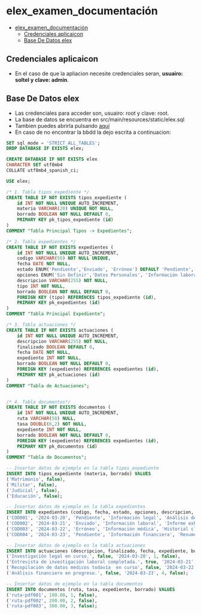 # elex_examen_documentación

[//]: # (version: 1.0)
[//]: # (author: Fran Dona Villar)
[//]: # (date: 2024-04-08)


- [elex\_examen\_documentación](#elex_examen_documentación)
  - [Credenciales aplicaicon](#credenciales-aplicaicon)
  - [Base De Datos elex](#base-de-datos-elex)


## Credenciales aplicaicon
* En el caso de que la apliacion necesite credenciales seran, **usuairo: soltel y clave: admin**.

## Base De Datos elex
* Las credenciales para acceder son, usuairo: root y clave: root.
* La base de datos se encuentra en src/main/resources/static/elex.sql
* Tambien puedes abrirla pulsando [aquí](src/main/resources/static/elex.sql)
* En caso de no encontrar la bbdd la dejo escrita a continuacion:

```sql
SET sql_mode = 'STRICT_ALL_TABLES';
DROP DATABASE IF EXISTS elex;

CREATE DATABASE IF NOT EXISTS elex
CHARACTER SET utf8mb4
COLLATE utf8mb4_spanish_ci;

USE elex;

/* 1. Tabla tipos_expediente */
CREATE TABLE IF NOT EXISTS tipos_expediente (
    id INT NOT NULL UNIQUE AUTO_INCREMENT,
    materia VARCHAR(20) UNIQUE NOT NULL,
    borrado BOOLEAN NOT NULL DEFAULT 0,
    PRIMARY KEY pk_tipos_expediente (id)
)
COMMENT "Tabla Principal Tipos -> Expedientes";

/* 2. Tabla expedientes */
CREATE TABLE IF NOT EXISTS expedientes (
    id INT NOT NULL UNIQUE AUTO_INCREMENT,
    codigo VARCHAR(50) NOT NULL UNIQUE,
    fecha DATE NOT NULL,
    estado ENUM('Pendiente','Enviado', 'Erróneo') DEFAULT 'Pendiente',
    opciones ENUM('Sin Definir','Datos Personales', 'Información laboral', 'Información médica', 'Información educativa', 'Información financiera', 'Información de empleo', 'Información legal') DEFAULT 'Sin Definir',
    descripcion VARCHAR(255) NOT NULL,
    tipo INT NOT NULL,
    borrado BOOLEAN NOT NULL DEFAULT 0,
    FOREIGN KEY (tipo) REFERENCES tipos_expediente (id),
    PRIMARY KEY pk_expedientes (id)
)
COMMENT "Tabla Principal Expediente";

/* 3. Tabla actuaciones */
CREATE TABLE IF NOT EXISTS actuaciones (
    id INT NOT NULL UNIQUE AUTO_INCREMENT,
    descripcion VARCHAR(255) NOT NULL,
    finalizado BOOLEAN DEFAULT 0,
    fecha DATE NOT NULL,
    expediente INT NOT NULL,
    borrado BOOLEAN NOT NULL DEFAULT 0,
    FOREIGN KEY (expediente) REFERENCES expedientes (id),
    PRIMARY KEY pk_actuaciones (id)
)
COMMENT "Tabla de Actuaciones";


/* 4. Tabla documentos*/
CREATE TABLE IF NOT EXISTS documentos (
    id INT NOT NULL UNIQUE AUTO_INCREMENT,
    ruta VARCHAR(50) NULL,
    tasa DOUBLE(6,2) NOT NULL,
    expediente INT NOT NULL,
    borrado BOOLEAN NOT NULL DEFAULT 0,
    FOREIGN KEY (expediente) REFERENCES expedientes (id),
    PRIMARY KEY pk_documentos (id)
)
COMMENT "Tabla de Documentos";

-- Insertar datos de ejemplo en la tabla tipos_expediente
INSERT INTO tipos_expediente (materia, borrado) VALUES
('Matrimonio', false),
('Militar', false),
('Judicial', false),
('Educación', false);

-- Insertar datos de ejemplo en la tabla expedientes
INSERT INTO expedientes (codigo, fecha, estado, opciones, descripcion, tipo, borrado) VALUES
('COD001', '2024-03-20', 'Pendiente', 'Información legal', 'Análisis detallado de un caso de propiedad intelectual con implicaciones legales internacionales.', 1, false),
('COD002', '2024-03-21', 'Enviado', 'Información laboral', 'Informe exhaustivo sobre el rendimiento trimestral de una empresa en crecimiento en el sector tecnológico.', 2, false),
('COD003', '2024-03-22', 'Erróneo', 'Información médica', 'Historial clínico completo de un paciente con diagnóstico de enfermedad crónica y tratamiento multidisciplinario.', 3, false),
('COD004', '2024-03-23', 'Pendiente', 'Información financiera', 'Resumen de la investigación de un caso de discriminación en el lugar de trabajo basado en género y origen étnico.', 4, false);

-- Insertar datos de ejemplo en la tabla actuaciones
INSERT INTO actuaciones (descripcion, finalizado, fecha, expediente, borrado) VALUES
('Investigación legal en curso.', false, '2024-03-20', 1, false),
('Entrevista de investigación laboral completada.', true, '2024-03-21', 2, false),
('Recopilación de datos médicos todavía  en curso', false, '2024-03-22', 3, false),
('Análisis financiero en progreso.', false, '2024-03-23', 4, false);

-- Insertar datos de ejemplo en la tabla documentos
INSERT INTO documentos (ruta, tasa, expediente, borrado) VALUES
('ruta-pdf001', 100.00, 1, false),
('ruta-pdf002', 200.00, 2, false),
('ruta-pdf003', 300.00, 3, false);
```